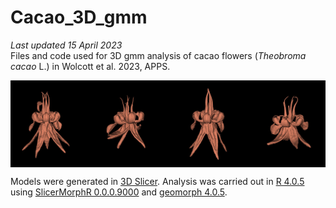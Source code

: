 # Cacao_3D_gmm
*Last updated 15 April 2023*  
Files and code used for 3D gmm analysis of cacao flowers (*Theobroma cacao* L.) in Wolcott et al. 2023, APPS. 

<p align="center">
<a href="url"><img src="https://github.com/aubricot/Cacao_3D_gmm/blob/main/github_banner_cacao.jpg" align="middle" width="900" ></a></p>   

Models were generated in [3D Slicer](https://www.slicer.org). Analysis was carried out in [R 4.0.5](https://www.R-project.org/) using [SlicerMorphR 0.0.0.9000](https://github.com/SlicerMorph/SlicerMorphR) and [geomorph 4.0.5](https://github.com/geomorphR/geomorph).
